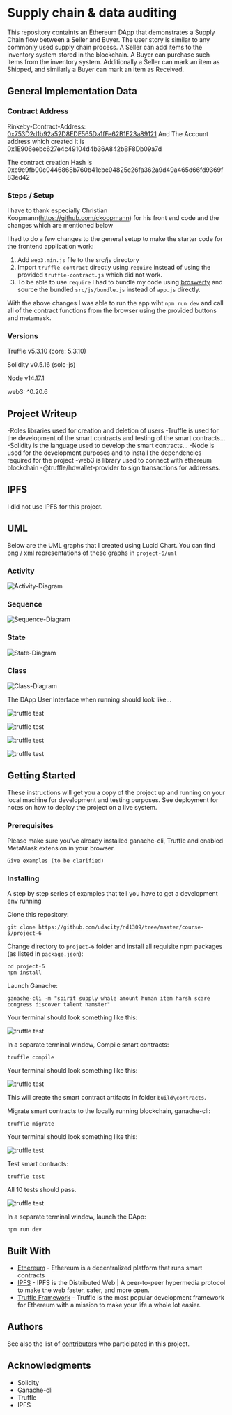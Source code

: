 





# Supply chain & data auditing

This repository containts an Ethereum DApp that demonstrates a Supply Chain flow between a Seller and Buyer. The user story is similar to any commonly used supply chain process. A Seller can add items to the inventory system stored in the blockchain. A Buyer can purchase such items from the inventory system. Additionally a Seller can mark an item as Shipped, and similarly a Buyer can mark an item as Received.

## General Implementation Data

### Contract Address
Rinkeby-Contract-Address: [0x753D2d1b92a52D8EDE565Da1fFe62B1E23a89121](https://rinkeby.etherscan.io/address/0x753d2d1b92a52d8ede565da1ffe62b1e23a89121)
And The Account address which created it is 0x1E906eebc627e4c49104d4b36A842bBF8Db09a7d


The contract creation Hash is 0xc9e9fb00c0446868b760b41ebe04825c26fa362a9d49a465d66fd9369f83ed42

### Steps / Setup

I have to thank especially Christian Koopmann(https://github.com/ckoopmann) for his front end code and the changes which are mentioned below

I had to do a few changes to the general setup to make the starter code for the frontend application work:
1. Add `web3.min.js` file to the src/js directory
2. Import `truffle-contract` directly using `require` instead of using the provided `truffle-contract.js` which did not work.
3. To be able to use `require` I had to bundle my code using [broswerfy](http://browserify.org/) and source the bundled `src/js/bundle.js` instead of `app.js` directly.

With the above changes I was able to run the app wiht `npm run dev` and call all of the contract functions from the browser using the provided buttons and metamask.

### Versions
Truffle v5.3.10 (core: 5.3.10)


Solidity v0.5.16 (solc-js)

Node v14.17.1


web3: ^0.20.6
 

## Project Writeup
-Roles libraries used for creation and deletion of users
-Truffle is used for the development of the smart contracts and testing of the smart contracts...
-Solidity is the language used to develop the smart contracts...
-Node is used for the development purposes and to install the dependencies required for the project
-web3 is library  used to connect with ethereum  blockchain
-@truffle/hdwallet-provider to sign transactions for addresses.

## IPFS
I did not use IPFS for this project.

## UML
Below are the UML graphs that I created using Lucid Chart. You can find png / xml representations of these graphs in `project-6/uml`

### Activity
![Activity-Diagram](UMLdocuments/Activitydiagram.png)
### Sequence
![Sequence-Diagram](UMLdocuments/SequenceDiagram.png)
### State
![State-Diagram](UMLdocuments/StateDiagram.png)
### Class
![Class-Diagram](UMLdocuments/ClassDiagram.png)

The DApp User Interface when running should look like...

![truffle test](images/ftc_product_overview.png)

![truffle test](images/ftc_farm_details.png)

![truffle test](images/ftc_product_details.png)

![truffle test](images/ftc_transaction_history.png)


## Getting Started

These instructions will get you a copy of the project up and running on your local machine for development and testing purposes. See deployment for notes on how to deploy the project on a live system.

### Prerequisites

Please make sure you've already installed ganache-cli, Truffle and enabled MetaMask extension in your browser.

```
Give examples (to be clarified)
```

### Installing

A step by step series of examples that tell you have to get a development env running

Clone this repository:

```
git clone https://github.com/udacity/nd1309/tree/master/course-5/project-6
```

Change directory to ```project-6``` folder and install all requisite npm packages (as listed in ```package.json```):

```
cd project-6
npm install
```

Launch Ganache:

```
ganache-cli -m "spirit supply whale amount human item harsh scare congress discover talent hamster"
```

Your terminal should look something like this:

![truffle test](images/ganache-cli.png)

In a separate terminal window, Compile smart contracts:

```
truffle compile
```

Your terminal should look something like this:

![truffle test](images/truffle_compile.png)

This will create the smart contract artifacts in folder ```build\contracts```.

Migrate smart contracts to the locally running blockchain, ganache-cli:

```
truffle migrate
```

Your terminal should look something like this:

![truffle test](images/truffle_migrate.png)

Test smart contracts:

```
truffle test
```

All 10 tests should pass.

![truffle test](images/truffle_test.png)

In a separate terminal window, launch the DApp:

```
npm run dev
```

## Built With

* [Ethereum](https://www.ethereum.org/) - Ethereum is a decentralized platform that runs smart contracts
* [IPFS](https://ipfs.io/) - IPFS is the Distributed Web | A peer-to-peer hypermedia protocol
to make the web faster, safer, and more open.
* [Truffle Framework](http://truffleframework.com/) - Truffle is the most popular development framework for Ethereum with a mission to make your life a whole lot easier.


## Authors

See also the list of [contributors](https://github.com/your/project/contributors.md) who participated in this project.

## Acknowledgments

* Solidity
* Ganache-cli
* Truffle
* IPFS





